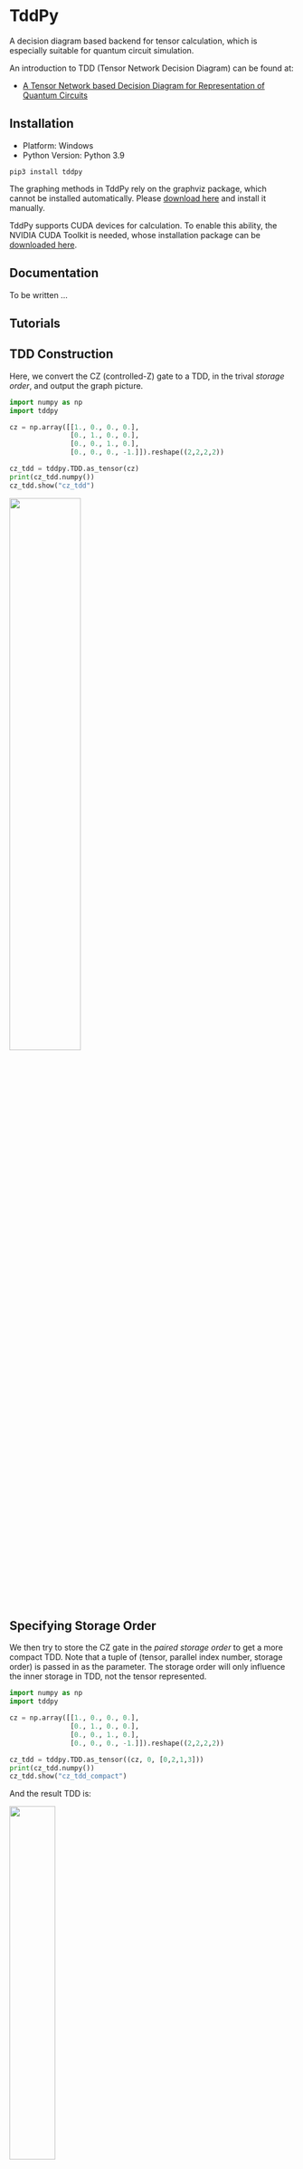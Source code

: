 # TddPy

A decision diagram based backend for tensor calculation, which is especially suitable for quantum circuit simulation.

An introduction to TDD (Tensor Network Decision Diagram) can be found at:
- [A Tensor Network based Decision Diagram for Representation of Quantum Circuits](https://arxiv.org/abs/2009.02618)

## Installation
- Platform: Windows
- Python  Version: Python 3.9
```
pip3 install tddpy
```
The graphing methods in TddPy rely on the graphviz package, which cannot be installed automatically. Please [download here](http://graphviz.org/download/) and install it manually.

TddPy supports CUDA devices for calculation. To enable this ability, the NVIDIA CUDA Toolkit is needed, whose installation package can be [downloaded here](https://developer.nvidia.com/cuda-downloads).
## Documentation

To be written ...

## Tutorials

## TDD Construction
Here, we convert the CZ (controlled-Z) gate to a TDD, in the trival *storage order*, and output the graph picture.

``` Python
import numpy as np
import tddpy

cz = np.array([[1., 0., 0., 0.],
               [0., 1., 0., 0.],
               [0., 0., 1., 0.],
               [0., 0., 0., -1.]]).reshape((2,2,2,2))

cz_tdd = tddpy.TDD.as_tensor(cz)
print(cz_tdd.numpy())
cz_tdd.show("cz_tdd")
```
<img src="https://raw.githubusercontent.com/UTS-QSI/TddPy/master/readme_img/cz_tdd.png" width = "50%">

## Specifying Storage Order

We then try to store the CZ gate in the *paired storage order* to get a more compact TDD. Note that a tuple of (tensor, parallel index number, storage order) is passed in as the parameter. The storage order will only influence the inner storage in TDD, not the tensor represented.

```Python
import numpy as np
import tddpy

cz = np.array([[1., 0., 0., 0.],
               [0., 1., 0., 0.],
               [0., 0., 1., 0.],
               [0., 0., 0., -1.]]).reshape((2,2,2,2))

cz_tdd = tddpy.TDD.as_tensor((cz, 0, [0,2,1,3]))
print(cz_tdd.numpy())
cz_tdd.show("cz_tdd_compact")
```
And the result TDD is:

<img src="https://raw.githubusercontent.com/UTS-QSI/TddPy/master/readme_img/cz_tdd_compact.png" width = "40%">

## Tracing
The interface for tracing and contraction (tensordot) is almost the same with that of Numpy or PyTorch. For example, we trace the second and third index of CZ:

```Python
import numpy as np
import tddpy

cz = np.array([[1., 0., 0., 0.],
               [0., 1., 0., 0.],
               [0., 0., 1., 0.],
               [0., 0., 0., -1.]]).reshape((2,2,2,2))

cz_tdd = tddpy.TDD.as_tensor((cz, 0, [0,2,1,3]))
res_trace = cz_tdd.trace([[1],[2]])
print(res_trace.numpy())
res_trace.show("cz_tdd_traced")
```
<img src="https://raw.githubusercontent.com/UTS-QSI/TddPy/master/readme_img/cz_tdd_traced.png" width="30%">

## Contraction
The successive application of two CZ gates results in the identity gate. This can be observed by contraction of CZ tensors in the TDD form:
```Python
import numpy as np
import tddpy

cz = np.array([[1., 0., 0., 0.],
               [0., 1., 0., 0.],
               [0., 0., 1., 0.],
               [0., 0., 0., -1.]]).reshape((2,2,2,2))

cz_tdd = tddpy.TDD.as_tensor((cz, 0, [0,2,1,3]))
res_cont = tddpy.TDD.tensordot(cz_tdd, cz_tdd, [[2,3],[0,1]])
print(res_cont.numpy())
res_cont.show("cz_tdd_cont")
```
And the reuslt TDD is:

<img src="https://raw.githubusercontent.com/UTS-QSI/TddPy/master/readme_img/cz_tdd_cont.png" width="50%">

## Rearrangement of Contraction
A *rearrangement* of remained indics from TDD A and B, after their contraction, can be specified to get the better inner storage. In the last example, we can specify the rearrangment to get the *paired storage order*:
```Python
import numpy as np
import tddpy

cz = np.array([[1., 0., 0., 0.],
               [0., 1., 0., 0.],
               [0., 0., 1., 0.],
               [0., 0., 0., -1.]]).reshape((2,2,2,2))

cz_tdd = tddpy.TDD.as_tensor((cz, 0, [0,2,1,3]))
rearrangement = [True, False, True, False]
res_cont = tddpy.TDD.tensordot(cz_tdd, cz_tdd, [[2,3],[0,1]], rearrangement)
print(res_cont.numpy())
res_cont.show("cz_tdd_cont_rearranged")
```
And the result will become much more compact:

<img src="https://raw.githubusercontent.com/UTS-QSI/TddPy/master/readme_img/cz_tdd_cont_rearranged.png" width="40%">

## Tensor Weight TDD
For TDDs of the same graph structure, we can "stack" them together to get the tensor weight TDD. For example, the TDD in next example represents the tensor
$$
[R_x(\theta_1)\ R_x(\theta_2)\ R_x(\theta_3)].
$$

```Python
import torch
import tddpy
from tddpy.CUDAcpl import quantum_circ

theta = torch.rand((3,), dtype = torch.double)
layer1 = quantum_circ.Rx(theta)
layer1_tdd = tddpy.TDD.as_tensor((layer1, 1, []))
print(layer1_tdd.numpy())
layer1_tdd.show("tensor_weight")
```
And the tensor weight TDD looks like

<img src="https://raw.githubusercontent.com/UTS-QSI/TddPy/master/readme_img/tensor_weight.png">

## Hybrid Contraction
Contraction can be conducted among scalar weight or tensor weight TDDs. For example, we can apply the Hadamard gate (scalar weight TDD) after multiple $R_x(\theta_i)$ gates (tensor weight TDD).

```Python
import torch
import tddpy
from tddpy.CUDAcpl import quantum_circ

h_tdd = tddpy.TDD.as_tensor(quantum_circ.hadamard())
theta = torch.tensor([0.1, 0.2, 0.3], dtype = torch.double)
layer1 = quantum_circ.Rx(theta)
layer1_tdd = tddpy.TDD.as_tensor((layer1, 1, []))
res_cont = tddpy.TDD.tensordot(h_tdd, layer1_tdd, [[1],[0]])
print(res_cont.numpy())
res_cont.show("hybrid_cont_res")
```
And the result looks like

<img src="https://raw.githubusercontent.com/UTS-QSI/TddPy/master/readme_img/hybrid_cont_res.png">

## Order Coordinator
The *Order coordinator* is an extra design above TDD, which provides the interface to designate the strategy for *storage order* and *rearrangement*. It is intended for auto contraction in tensor network frameworks.

## Settings
The run-time settings for tddpy package can be adjusted by the method
```Python
tddpy.setting_update(thread_num, device_cuda, dtype_double, eps, gc_check_period, vmem_limit_MB)
```
It designates the thread number in parallelism, the device for tensor weight calculation, the float number type, the float comparison EPS and garbage collection settings.

## Contact
If you have any question, don't hesitate to contact lucianoxu@foxmail.com